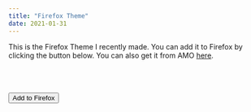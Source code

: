 ```yaml
---
title: "Firefox Theme"
date: 2021-01-31
---
```


This is the Firefox Theme I recently made. You can add it to Firefox by clicking the button below. You can also get it from AMO 
<a href="https://addons.mozilla.org/en-US/firefox/addon/awesome-bubbly-blue/">here</a>.


<link rel="stylesheet" href="https://cdnjs.cloudflare.com/ajax/libs/font-awesome/4.7.0/css/font-awesome.min.css">
<link rel="stylesheet" href="https://theawesomecoder05.github.io/archives/assets/CSS/download.css">
<br>
<br>
<br>

<div class="center">
<button onclick="window.location.href='https://mzl.la/2MjawEO';" class="btn"><i class="fa fa-download"></i> Add to Firefox</button>
  </div>
  
